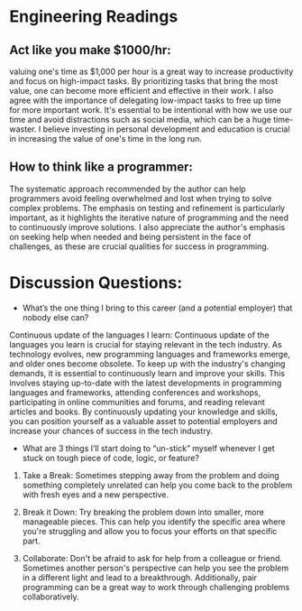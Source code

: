 # Engineering Readings 

## Act like you make $1000/hr:

valuing one's time as $1,000 per hour is a great way to increase productivity and focus on high-impact tasks. By prioritizing tasks that bring the most value, one can become more efficient and effective in their work. I also agree with the importance of delegating low-impact tasks to free up time for more important work. It's essential to be intentional with how we use our time and avoid distractions such as social media, which can be a huge time-waster. I believe investing in personal development and education is crucial in increasing the value of one's time in the long run. 

## How to think like a programmer:

The systematic approach recommended by the author can help programmers avoid feeling overwhelmed and lost when trying to solve complex problems. The emphasis on testing and refinement is particularly important, as it highlights the iterative nature of programming and the need to continuously improve solutions. I also appreciate the author's emphasis on seeking help when needed and being persistent in the face of challenges, as these are crucial qualities for success in programming.

# Discussion Questions:
- What’s the one thing I bring to this career (and a potential employer) that nobody else can?

Continuous update of the languages I learn: Continuous update of the languages you learn is crucial for staying relevant in the tech industry. As technology evolves, new programming languages and frameworks emerge, and older ones become obsolete. To keep up with the industry's changing demands, it is essential to continuously learn and improve your skills. This involves staying up-to-date with the latest developments in programming languages and frameworks, attending conferences and workshops, participating in online communities and forums, and reading relevant articles and books. By continuously updating your knowledge and skills, you can position yourself as a valuable asset to potential employers and increase your chances of success in the tech industry.


- What are 3 things I’ll start doing to “un-stick” myself whenever I get stuck on tough piece of code, logic, or feature?

1. Take a Break: Sometimes stepping away from the problem and doing something completely unrelated can help you come back to the problem with fresh eyes and a new perspective.

2. Break it Down: Try breaking the problem down into smaller, more manageable pieces. This can help you identify the specific area where you're struggling and allow you to focus your efforts on that specific part.

3. Collaborate: Don't be afraid to ask for help from a colleague or friend. Sometimes another person's perspective can help you see the problem in a different light and lead to a breakthrough. Additionally, pair programming can be a great way to work through challenging problems collaboratively.
